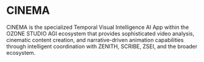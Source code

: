 # CINEMA
CINEMA is the specialized Temporal Visual Intelligence AI App within the OZONE STUDIO AGI ecosystem that provides sophisticated video analysis, cinematic content creation, and narrative-driven animation capabilities through intelligent coordination with ZENITH, SCRIBE, ZSEI, and the broader ecosystem.
